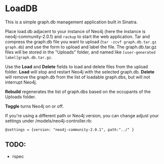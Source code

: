 LoadDB
=====
This is a simple graph.db management application built in Sinatra. 

Place load.db adjacent to your instance of Neo4j (here the instance is neo4j-community-2.0.1) and `rackup` to start the web application. 
Tar and compress the graph.db file you want to upload (`tar -zcvf graph.db.tar.gz graph.db`) and use the form to upload and label the file.
The graph.db.tar.gz files will be stored in the "Uploads" folder, and named like `[user-generated label]graph.db.tar.gz`. 

Use the **Load** and **Delete** fields to load and delete files from the upload folder. 
**Load** will stop and restart Neo4j with the selected graph.db.
**Delete** will remove the graph.db from the list of loadable graph.dbs, but will not interrupt Neo4j. 

**Rebuild** regenerates the list of graph.dbs based on the occupants of the Uploads folder. 

**Toggle** turns Neo4j on or off. 

If you're using a different path or Neo4j version, you can change adjust your settings under /models/neo4j-controller.rb:

`@settings = {version: "neo4j-community-2.0.1", path:"../" }`

TODO:
-----
 - rspec
